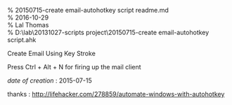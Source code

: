 % 20150715-create email-autohotkey script readme.md 	
% 2016-10-29 	
% Lal Thomas 	
% D:\lab\20131027-scripts project\20150715-create email-autohotkey script.ahk 	
	
Create Email Using Key Stroke

Press Ctrl + Alt + N for firing up the mail client

*date of creation* : 2015-07-15

thanks : http://lifehacker.com/278859/automate-windows-with-autohotkey